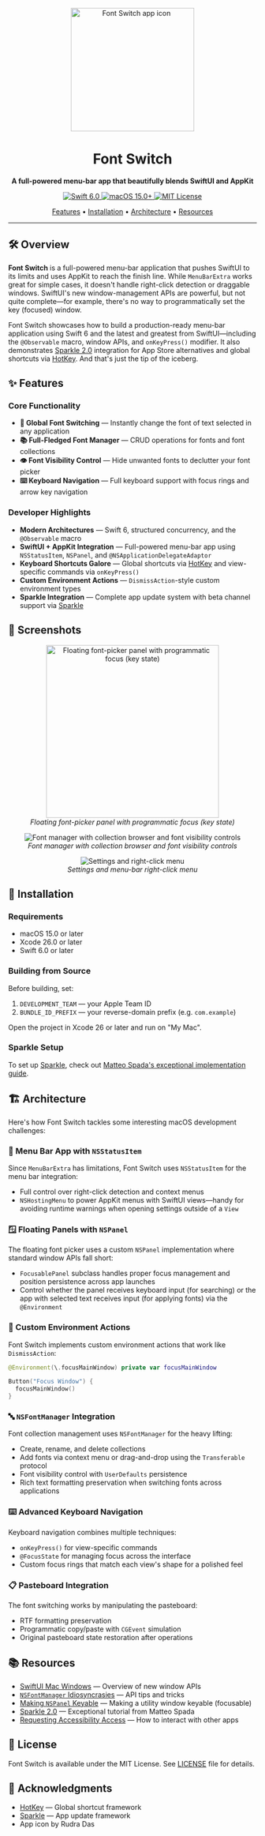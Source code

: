 <p align="center">
<picture>
  <source media="(prefers-color-scheme: dark)" srcset="https://github.com/user-attachments/assets/f8fe646c-3f04-4de4-921f-6e6675bf651e">
  <source media="(prefers-color-scheme: light)" srcset="https://github.com/user-attachments/assets/03485b77-0df5-4ada-805d-3854efb89481">
  <img width="250" height="250" alt="Font Switch app icon" src="https://github.com/user-attachments/assets/03485b77-0df5-4ada-805d-3854efb89481">
</picture>
</p>

<h1 align="center">Font Switch</h1>

<p align="center">
  <strong>A full-powered menu-bar app that beautifully blends SwiftUI and AppKit</strong>
</p>

<p align="center">
  <a href="https://swift.org">
	<img src="https://img.shields.io/badge/Swift-6.0-orange.svg?style=flat" alt="Swift 6.0">
  </a>
  <a href="https://developer.apple.com/macos/">
	<img src="https://img.shields.io/badge/macOS-15.0+-blue.svg?style=flat" alt="macOS 15.0+">
  </a>
  <a href="https://opensource.org/licenses/MIT">
	<img src="https://img.shields.io/badge/License-MIT-yellow.svg?style=flat" alt="MIT License">
  </a>
</p>

<p align="center">
  <a href="#-features">Features</a> •
  <a href="#-installation">Installation</a> •
  <a href="#-architecture">Architecture</a> •
  <a href="#-resources">Resources</a>
</p>

---

## 🛠️ Overview
**Font Switch** is a full-powered menu-bar application that pushes SwiftUI to its limits and uses AppKit to reach the finish line. While `MenuBarExtra` works great for simple cases, it doesn't handle right-click detection or draggable windows. SwiftUI's new window-management APIs are powerful, but not quite complete—for example, there's no way to programmatically set the key (focused) window.

Font Switch showcases how to build a production-ready menu-bar application using Swift 6 and the latest and greatest from SwiftUI—including the `@Observable` macro, window APIs, and `onKeyPress()` modifier. It also demonstrates [Sparkle 2.0](https://sparkle-project.org/) integration for App Store alternatives and global shortcuts via [HotKey](https://github.com/soffes/HotKey). And that's just the tip of the iceberg.

## ✨ Features

### Core Functionality
- **🎯 Global Font Switching** — Instantly change the font of text selected in any application
- **📚 Full-Fledged Font Manager** — CRUD operations for fonts and font collections
- **👁️ Font Visibility Control** — Hide unwanted fonts to declutter your font picker
- **⌨️ Keyboard Navigation** — Full keyboard support with focus rings and arrow key navigation

### Developer Highlights
- **Modern Architectures** — Swift 6, structured concurrency, and the `@Observable` macro 
- **SwiftUI + AppKit Integration** — Full-powered menu-bar app using `NSStatusItem`, `NSPanel`, and `@NSApplicationDelegateAdaptor`
- **Keyboard Shortcuts Galore** — Global shortcuts via [HotKey](https://github.com/soffes/HotKey) and view-specific commands via `onKeyPress()`
- **Custom Environment Actions** — `DismissAction`-style custom environment types
- **Sparkle Integration** — Complete app update system with beta channel support via [Sparkle](https://sparkle-project.org/)

## 📸 Screenshots

<p align="center">
<picture>
  <source media="(prefers-color-scheme: dark)" srcset="https://github.com/user-attachments/assets/d7f172ab-e9d0-454e-9efc-43fbcf05474c">
  <source media="(prefers-color-scheme: light)" srcset="https://github.com/user-attachments/assets/42bfeca0-fbe4-4a9e-bba3-b6906dae41d0">
  <img height="350" alt="Floating font-picker panel with programmatic focus (key state)" src="https://github.com/user-attachments/assets/42bfeca0-fbe4-4a9e-bba3-b6906dae41d0">
</picture>
   <br>
 <em>Floating font-picker panel with programmatic focus (key state)</em>
</p>

<p align="center">
<picture>
  <source media="(prefers-color-scheme: dark)" srcset="https://github.com/user-attachments/assets/0c1576e8-c85a-4f8c-871a-d8d1e284be61">
  <source media="(prefers-color-scheme: light)" srcset="https://github.com/user-attachments/assets/e5f4df61-ad8b-4cff-a216-eeaf07ab903c">
  <img alt="Font manager with collection browser and font visibility controls" src="https://github.com/user-attachments/assets/e5f4df61-ad8b-4cff-a216-eeaf07ab903c">
</picture>
   <br>
 <em>Font manager with collection browser and font visibility controls</em>
</p>

<p align="center">
<picture>
  <source media="(prefers-color-scheme: dark)" srcset="https://github.com/user-attachments/assets/eae94fb3-7453-4fae-8a2f-5f9faae2978a">
  <source media="(prefers-color-scheme: light)" srcset="https://github.com/user-attachments/assets/abd5c62e-0259-4073-81cd-ed86d6a2cfb8">
  <img alt="Settings and right-click menu" src="https://github.com/user-attachments/assets/abd5c62e-0259-4073-81cd-ed86d6a2cfb8">
</picture>
   <br>
 <em>Settings and menu-bar right-click menu</em>
</p>

## 🚀 Installation

### Requirements
- macOS 15.0 or later
- Xcode 26.0 or later
- Swift 6.0 or later

### Building from Source

Before building, set:
1. `DEVELOPMENT_TEAM` — your Apple Team ID
2. `BUNDLE_ID_PREFIX` — your reverse-domain prefix (e.g. `com.example`)

Open the project in Xcode 26 or later and run on "My Mac".

### Sparkle Setup

To set up [Sparkle](https://sparkle-project.org/), check out [Matteo Spada's exceptional implementation guide](https://medium.com/@matteospada.m/how-to-integrate-the-sparkle-framework-into-a-swiftui-app-for-macos-98ca029f83f7).

## 🏗 Architecture

Here's how Font Switch tackles some interesting macOS development challenges:

### 🍎 Menu Bar App with `NSStatusItem`
Since `MenuBarExtra` has limitations, Font Switch uses `NSStatusItem` for the menu bar integration:
- Full control over right-click detection and context menus
- `NSHostingMenu` to power AppKit menus with SwiftUI views—handy for avoiding runtime warnings when opening settings outside of a `View`

### 🪟 Floating Panels with `NSPanel`
The floating font picker uses a custom `NSPanel` implementation where standard window APIs fall short:
- `FocusablePanel` subclass handles proper focus management and position persistence across app launches
- Control whether the panel receives keyboard input (for searching) or the app with selected text receives input (for applying fonts) via the `@Environment`

### 🎨 Custom Environment Actions
Font Switch implements custom environment actions that work like `DismissAction`:
```swift
@Environment(\.focusMainWindow) private var focusMainWindow

Button("Focus Window") {
  focusMainWindow()
}
```

### 🔤 `NSFontManager` Integration
Font collection management uses `NSFontManager` for the heavy lifting:
- Create, rename, and delete collections
- Add fonts via context menu or drag-and-drop using the `Transferable` protocol
- Font visibility control with `UserDefaults` persistence
- Rich text formatting preservation when switching fonts across applications

### ⌨️ Advanced Keyboard Navigation
Keyboard navigation combines multiple techniques:
- `onKeyPress()` for view-specific commands
- `@FocusState` for managing focus across the interface
- Custom focus rings that match each view's shape for a polished feel

### 📋 Pasteboard Integration
The font switching works by manipulating the pasteboard:
- RTF formatting preservation
- Programmatic copy/paste with `CGEvent` simulation
- Original pasteboard state restoration after operations

## 📚 Resources

- [SwiftUI Mac Windows](https://nilcoalescing.com/blog/FullyCustomAboutWindowForAMacAppInSwiftUI/) — Overview of new window APIs
- [`NSFontManager` Idiosyncrasies](https://stackoverflow.com/questions/31971169/is-there-are-non-deprecated-way-to-access-font-collections-for-os-x-10-11) — API tips and tricks
- [Making `NSPanel` Keyable](https://stackoverflow.com/questions/75736964/how-can-i-make-my-borderless-window-be-the-key-window-after-launch) — Making a utility window keyable (focusable)
- [Sparkle 2.0](https://medium.com/@matteospada.m/how-to-integrate-the-sparkle-framework-into-a-swiftui-app-for-macos-98ca029f83f7) — Exceptional tutorial from Matteo Spada
- [Requesting Accessibility Access](https://stackoverflow.com/questions/52214771/accessibility-permissions-for-development-in-macos-and-xcode) — How to interact with other apps

## 📄 License

Font Switch is available under the MIT License. See [LICENSE](LICENSE) file for details.

## 🙏 Acknowledgments

- [HotKey](https://github.com/soffes/HotKey) — Global shortcut framework
- [Sparkle](https://sparkle-project.org/) — App update framework
- App icon by Rudra Das

<!-- SEO Keywords: SwiftUI menu bar app, Swift 6 @Observable macro, NSStatusItem NSPanel, global shortcuts HotKey, NSFontManager font collections, keyboard navigation focus rings, AppKit SwiftUI integration, Sparkle app updates, custom environment actions, macOS 15 development, floating panel NSPanel, accessibility permissions, pasteboard RTF manipulation, font management macOS, approachable concurrency, structured concurrency, strict concurrency -->
